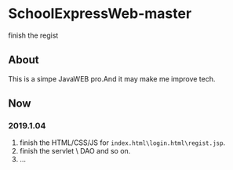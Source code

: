 # SchoolExpressWeb-master
finish the regist 
## About
This is a simpe JavaWEB pro.And it may make me improve tech.

## Now

### 2019.1.04

1. finish the HTML/CSS/JS for `index.html\login.html\regist.jsp`.
2. finish the servlet \ DAO and so on.
3. ...
